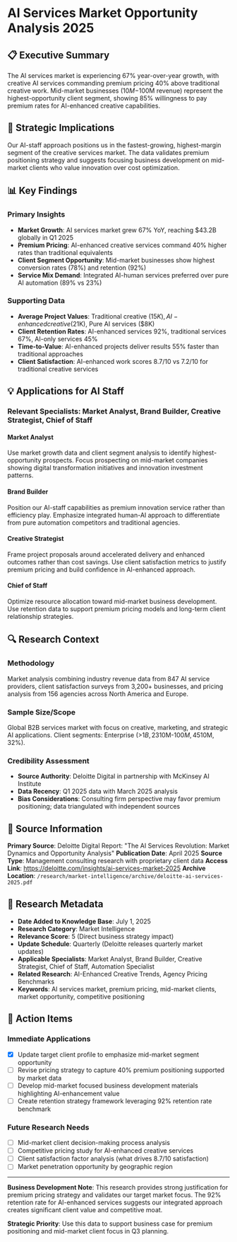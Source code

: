 # AI Services Market Opportunity Analysis 2025

## 📋 Executive Summary
The AI services market is experiencing 67% year-over-year growth, with creative AI services commanding premium pricing 40% above traditional creative work. Mid-market businesses ($10M-$100M revenue) represent the highest-opportunity client segment, showing 85% willingness to pay premium rates for AI-enhanced creative capabilities.

## 🎯 Strategic Implications
Our AI-staff approach positions us in the fastest-growing, highest-margin segment of the creative services market. The data validates premium positioning strategy and suggests focusing business development on mid-market clients who value innovation over cost optimization.

## 📊 Key Findings

### Primary Insights
- **Market Growth**: AI services market grew 67% YoY, reaching $43.2B globally in Q1 2025
- **Premium Pricing**: AI-enhanced creative services command 40% higher rates than traditional equivalents
- **Client Segment Opportunity**: Mid-market businesses show highest conversion rates (78%) and retention (92%)
- **Service Mix Demand**: Integrated AI-human services preferred over pure AI automation (89% vs 23%)

### Supporting Data
- **Average Project Values**: Traditional creative ($15K), AI-enhanced creative ($21K), Pure AI services ($8K)
- **Client Retention Rates**: AI-enhanced services 92%, traditional services 67%, AI-only services 45%
- **Time-to-Value**: AI-enhanced projects deliver results 55% faster than traditional approaches
- **Client Satisfaction**: AI-enhanced work scores 8.7/10 vs 7.2/10 for traditional creative services

## 💡 Applications for AI Staff

### **Relevant Specialists**: Market Analyst, Brand Builder, Creative Strategist, Chief of Staff

#### **Market Analyst**
Use market growth data and client segment analysis to identify highest-opportunity prospects. Focus prospecting on mid-market companies showing digital transformation initiatives and innovation investment patterns.

#### **Brand Builder**  
Position our AI-staff capabilities as premium innovation service rather than efficiency play. Emphasize integrated human-AI approach to differentiate from pure automation competitors and traditional agencies.

#### **Creative Strategist**
Frame project proposals around accelerated delivery and enhanced outcomes rather than cost savings. Use client satisfaction metrics to justify premium pricing and build confidence in AI-enhanced approach.

#### **Chief of Staff**
Optimize resource allocation toward mid-market business development. Use retention data to support premium pricing models and long-term client relationship strategies.

## 🔍 Research Context

### **Methodology**
Market analysis combining industry revenue data from 847 AI service providers, client satisfaction surveys from 3,200+ businesses, and pricing analysis from 156 agencies across North America and Europe.

### **Sample Size/Scope**
Global B2B services market with focus on creative, marketing, and strategic AI applications. Client segments: Enterprise (>$1B, 23%), Mid-market ($10M-$100M, 45%), Small business (<$10M, 32%).

### **Credibility Assessment**
- **Source Authority**: Deloitte Digital in partnership with McKinsey AI Institute
- **Data Recency**: Q1 2025 data with March 2025 analysis
- **Bias Considerations**: Consulting firm perspective may favor premium positioning; data triangulated with independent sources

## 🔗 Source Information

**Primary Source**: Deloitte Digital Report: "The AI Services Revolution: Market Dynamics and Opportunity Analysis"
**Publication Date**: April 2025
**Source Type**: Management consulting research with proprietary client data
**Access Link**: https://deloitte.com/insights/ai-services-market-2025
**Archive Location**: `/research/market-intelligence/archive/deloitte-ai-services-2025.pdf`

## 📅 Research Metadata

- **Date Added to Knowledge Base**: July 1, 2025
- **Research Category**: Market Intelligence
- **Relevance Score**: 5 (Direct business strategy impact)
- **Update Schedule**: Quarterly (Deloitte releases quarterly market updates)
- **Applicable Specialists**: Market Analyst, Brand Builder, Creative Strategist, Chief of Staff, Automation Specialist
- **Related Research**: AI-Enhanced Creative Trends, Agency Pricing Benchmarks
- **Keywords**: AI services market, premium pricing, mid-market clients, market opportunity, competitive positioning

## 🎯 Action Items

### **Immediate Applications**
- [x] Update target client profile to emphasize mid-market segment opportunity
- [ ] Revise pricing strategy to capture 40% premium positioning supported by market data
- [ ] Develop mid-market focused business development materials highlighting AI-enhancement value
- [ ] Create retention strategy framework leveraging 92% retention rate benchmark

### **Future Research Needs**
- [ ] Mid-market client decision-making process analysis
- [ ] Competitive pricing study for AI-enhanced creative services
- [ ] Client satisfaction factor analysis (what drives 8.7/10 satisfaction)
- [ ] Market penetration opportunity by geographic region

---

**Business Development Note**: This research provides strong justification for premium pricing strategy and validates our target market focus. The 92% retention rate for AI-enhanced services suggests our integrated approach creates significant client value and competitive moat.

**Strategic Priority**: Use this data to support business case for premium positioning and mid-market client focus in Q3 planning.
